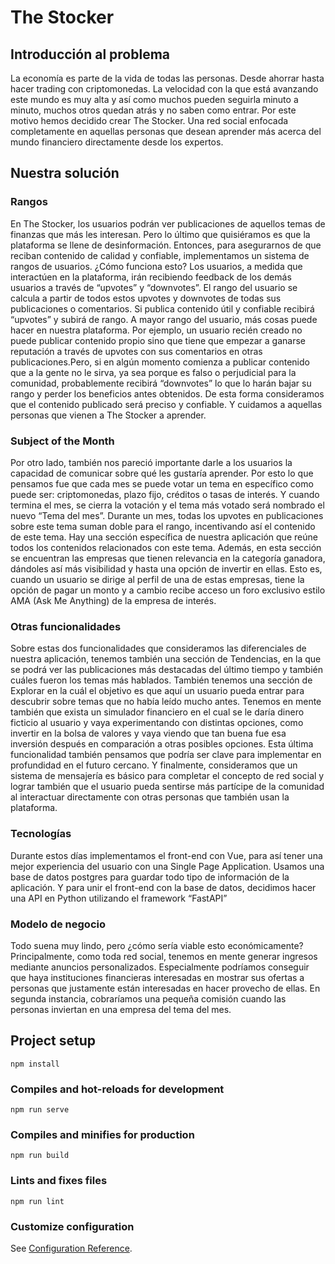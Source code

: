 # The Stocker
## Introducción al problema
La economía es parte de la vida de todas las personas. Desde ahorrar hasta hacer trading con criptomonedas. La velocidad con la que está avanzando este mundo es muy alta y así como muchos pueden seguirla minuto a minuto, muchos otros quedan atrás y no saben como entrar. Por este motivo hemos decidido crear The Stocker. Una red social enfocada completamente en aquellas personas que desean aprender más acerca del mundo financiero directamente desde los expertos.
## Nuestra solución
### Rangos
En The Stocker, los usuarios podrán ver publicaciones de aquellos temas de finanzas que más les interesan. Pero lo último que quisiéramos es que la plataforma se llene de desinformación. Entonces, para asegurarnos de que reciban contenido de calidad y confiable, implementamos un sistema de rangos de usuarios. ¿Cómo funciona esto? Los usuarios, a medida que interactúen en la plataforma, irán recibiendo feedback de los demás usuarios a través de “upvotes” y “downvotes”. El rango del usuario se calcula a partir de todos estos upvotes y downvotes de todas sus publicaciones o comentarios. Si publica contenido útil y confiable recibirá “upvotes” y subirá de rango. A mayor rango del usuario, más cosas puede hacer en nuestra plataforma. Por ejemplo, un usuario recién creado no puede publicar contenido propio sino que tiene que empezar a ganarse reputación a través de upvotes con sus comentarios en otras publicaciones.Pero, si en algún momento comienza a publicar contenido que a la gente no le sirva, ya sea porque es falso o perjudicial para la comunidad, probablemente recibirá “downvotes” lo que lo harán bajar su rango y perder los beneficios antes obtenidos. De esta forma consideramos que el contenido publicado será preciso y confiable. Y cuidamos a aquellas personas que vienen a The Stocker a aprender.
### Subject of the Month
Por otro lado, también nos pareció importante darle a los usuarios la capacidad de comunicar sobre qué les gustaría aprender. Por esto lo que pensamos fue que cada mes se puede votar un tema en específico como puede ser: criptomonedas, plazo fijo, créditos o tasas de interés. Y cuando termina el mes, se cierra la votación y el tema más votado será nombrado el nuevo “Tema del mes”. Durante un mes, todas los upvotes en publicaciones sobre este tema suman doble para el rango, incentivando así el contenido de este tema. Hay una sección específica de nuestra aplicación que reúne todos los contenidos relacionados con este tema. Además, en esta sección se encuentran las empresas que tienen relevancia en la categoría ganadora, dándoles así más visibilidad y hasta una opción de invertir en ellas. Esto es, cuando un usuario se dirige al perfil de una de estas empresas, tiene la opción de pagar un monto y a cambio recibe acceso un foro exclusivo estilo AMA (Ask Me Anything) de la empresa de interés.
### Otras funcionalidades
Sobre estas dos funcionalidades que consideramos las diferenciales de nuestra aplicación, tenemos también una sección de Tendencias, en la que se podrá ver las publicaciones más destacadas del último tiempo y también cuáles fueron los temas más hablados. También tenemos una sección de Explorar en la cuál el objetivo es que aquí un usuario pueda entrar para descubrir sobre temas que no había leído mucho antes. Tenemos en mente también que exista un simulador financiero en el cual se le daría dinero ficticio al usuario y vaya experimentando con distintas opciones, como invertir en la bolsa de valores y vaya viendo que tan buena fue esa inversión después en comparación a otras posibles opciones. Esta última funcionalidad también pensamos que podría ser clave para implementar en profundidad en el futuro cercano. Y finalmente, consideramos que un sistema de mensajería es básico para completar el concepto de red social y lograr también que el usuario pueda sentirse más partícipe de la comunidad al interactuar directamente con otras personas que también usan la plataforma.
### Tecnologías
Durante estos días implementamos el front-end con Vue, para así tener una mejor experiencia del usuario con una Single Page Application. Usamos una base de datos postgres para guardar todo tipo de información de la aplicación. Y para unir el front-end con la base de datos, decidimos hacer una API en Python utilizando el framework “FastAPI”
### Modelo de negocio
Todo suena muy lindo, pero ¿cómo sería viable esto económicamente? Principalmente, como toda red social, tenemos en mente generar ingresos mediante anuncios personalizados. Especialmente podríamos conseguir que haya instituciones financieras interesadas en mostrar sus ofertas a personas que justamente están interesadas en hacer provecho de ellas. En segunda instancia, cobraríamos una pequeña comisión cuando las personas inviertan en una empresa del tema del mes.

## Project setup
```
npm install
```

### Compiles and hot-reloads for development
```
npm run serve
```

### Compiles and minifies for production
```
npm run build
```

### Lints and fixes files
```
npm run lint
```

### Customize configuration
See [Configuration Reference](https://cli.vuejs.org/config/).

